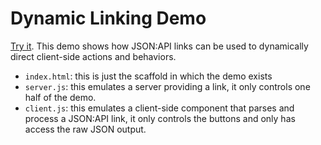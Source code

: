 # Dynamic Linking Demo

[Try it](https://dynamic-link-demo.netlify.com/). This demo shows how JSON:API
links can be used to dynamically direct client-side actions and behaviors.

* `index.html`: this is just the scaffold in which the demo exists
* `server.js`: this emulates a server providing a link, it only controls one
  half of the demo.
* `client.js`: this emulates a client-side component that parses and process a
  JSON:API link, it only controls the buttons and only has access the raw JSON
  output.
